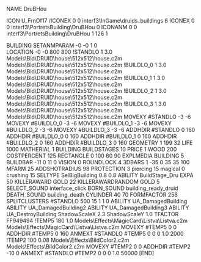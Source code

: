 NAME DruBHou

ICON U_FrnOf17
/ICONEX 0 0 interf3\InGame\druids_buildings 6
ICONEX 0 0 interf3\PortretsBuilding\DruBHou 0
ICONANM 0 0 interf3\PortretsBuilding\DruBHou 1 126 1

BUILDING
SETANMPARAM -0 -0 1 0              
LOCATION -0 -0 800 800
!STANDLO      1 3.0 Models\Bld\DRUID\house\512x512\house.c2m Models\Bld\DRUID\house\512x512\house.c2m
!BUILDLO_0    1 3.0 Models\Bld\DRUID\house\512x512\house.c2m Models\Bld\DRUID\house\512x512\house.c2m
!BUILDLO_1    1 3.0 Models\Bld\DRUID\house\512x512\house.c2m Models\Bld\DRUID\house\512x512\house.c2m
!BUILDLO_2    1 3.0 Models\Bld\DRUID\house\512x512\house.c2m Models\Bld\DRUID\house\512x512\house.c2m
!BUILDLO_3    1 3.0 Models\Bld\DRUID\house\512x512\house.c2m Models\Bld\DRUID\house\512x512\house.c2m
MOVEXY #STANDLO   -3 -6
MOVEXY #BUILDLO_0 -3 -6
MOVEXY #BUILDLO_1 -3 -6
MOVEXY #BUILDLO_2 -3 -6
MOVEXY #BUILDLO_3 -3 -6
ADDHDIR #STANDLO 0 160
ADDHDIR #BUILDLO_0 0 160
ADDHDIR #BUILDLO_1 0 160
ADDHDIR #BUILDLO_2 0 160
ADDHDIR #BUILDLO_3 0 160
GEOMETRY 1 199 32
LIFE     1000
MATHERIAL 1 BUILDING
BUILDSTAGES 10
PRICE 1 WOOD 200
COSTPERCENT 125
RECTANGLE    0 100 80 90
EXPLMEDIA BUILDING 5
BUILDBAR -11 0 11 0
VISION 0
ROUNDLOCK 4
3DBARS 1 -35 0 35 35 100
MFARM 25
ADDSHOTRADIUS 98
PROTECTION 3 piercing 15 magical 0 crushing 15
SELTYPE SelBigBuilding 0.8 0.8
ABILITY BuildStage_Dru
EXPA 50
KILLERAWARD             GOLD 22
KILLERAWARDRANDOM       GOLD 5
SELECT_SOUND interface_click
BORN_SOUND building_ready_druid
DEATH_SOUND building_death
CYLINDER 40 70
FORMFACTOR 256
SPLITCLUSTERS #STANDLO 500 15 1 1 0
ABILITY UA_DamagedBuilding
ABILITY UA_DamagedBuilding2
ABILITY UA_DamagedBuilding3
ABILITY UA_DestroyBuilding
ShadowScaleX 2.3
ShadowScaleY 1.0
TFACTOR FF949494
!TEMP5 180 1.0 Models\Effects\MagicCard\Listva\Listva.c2m Models\Effects\MagicCard\Listva\Listva.c2m
MOVEXY  #TEMP5 0 0
ADDHDIR #TEMP5 0 160
ANMEXT #STANDLO #TEMP5 0 0 0 1.0 2000
!TEMP2 100 0.08 Models\Effects\BildColor2.c2m Models\Effects\BildColor2.c2m
MOVEXY  #TEMP2 0 0
ADDHDIR #TEMP2 -10 0
ANMEXT #STANDLO #TEMP2 0 0 0 1.0 50000
[END]
